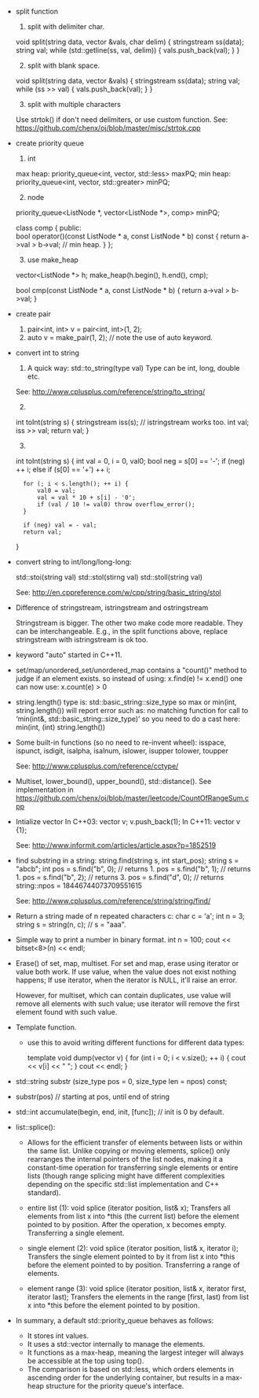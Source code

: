 - split function

  1) split with delimiter char.
  
    void split(string data, vector<string> &vals, char delim) {
        stringstream ss(data);
        string val;
        while (std::getline(ss, val, delim)) {
            vals.push_back(val);
        }
    }

  2) split with blank space.
  
    void split(string data, vector<string> &vals) {
        stringstream ss(data);
        string val;
        while (ss >> val) {
            vals.push_back(val);
        }
    }
    
  3) split with multiple characters
  
    Use strtok() if don't need delimiters, or use custom function.
    See: https://github.com/chenx/oj/blob/master/misc/strtok.cpp
    
- create priority queue

  1) int
  
  max heap: priority_queue<int, vector<int>, std::less<int>> maxPQ;
  min heap: priority_queue<int, vector<int>, std::greater<int>> minPQ;
  
  2) node
  
  priority_queue<ListNode *, vector<ListNode *>, comp> minPQ;
  
  class comp {
  public:    
      bool operator()(const ListNode * a, const ListNode * b) const {
          return a->val > b->val; // min heap.
      }
  };
  
  3) use make_heap
  
  vector<ListNode *> h;
  make_heap(h.begin(), h.end(), cmp);
  
  bool cmp(const ListNode * a, const ListNode * b) {
      return a->val > b->val;
  }
  
  
- create pair

  1) pair<int, int> v = pair<int, int>(1, 2);
  2) auto v = make_pair(1, 2); // note the use of auto keyword.
  

- convert int to string

  1) A quick way: std::to_string(type val)
  Type can be int, long, double etc. 
  
  See: http://www.cplusplus.com/reference/string/to_string/
  
  2) 
  
    int toInt(string s) {
        stringstream iss(s); // istringstream works too.
        int val;
        iss >> val;
        return val;
    }
    
  3) 
  
    int toInt(string s) {
        int val = 0, i = 0, val0;
        bool neg = s[0] == '-';
        if (neg) ++ i;
        else if (s[0] == '+') ++ i;
        
        for (; i < s.length(); ++ i) {
            val0 = val;
            val = val * 10 + s[i] - '0';
            if (val / 10 != val0) throw overflow_error();
        }
        
        if (neg) val = - val;
        return val;
    }
    
  
- convert string to int/long/long-long:

  std::stoi(string val)
  std::stol(stirng val)
  std::stoll(string val)
  
  See: http://en.cppreference.com/w/cpp/string/basic_string/stol


- Difference of stringstream, istringstream and ostringstream 

  Stringstream is bigger. The other two make code more readable.
  They can be interchangeable. 
  E.g., in the split functions above, replace stringstream with istringstream is ok too.
  
  
- keyword "auto" started in C++11.


- set/map/unordered_set/unordered_map contains a "count()" method to judge if an element exists.
  so instead of using: x.find(e) != x.end()
  one can now use: x.count(e) > 0
  
  
- string.length() type is: std::basic_string<char>::size_type
  so max or min(int, string.length()) will report error such as:
    no matching function for call to ‘min(int&, std::basic_string<char>::size_type)’
  so you need to do a cast here: min(int, (int) string.length())
  
  
- Some built-in functions (so no need to re-invent wheel):
  isspace, ispunct, isdigit, isalpha, isalnum, islower, isupper
  tolower, toupper
  
  See: http://www.cplusplus.com/reference/cctype/


- Multiset, lower_bound(), upper_bound(), std::distance().
  See implementation in https://github.com/chenx/oj/blob/master/leetcode/CountOfRangeSum.cpp


- Intialize vector
  In C++03: vector<int> v; v.push_back(1);
  In C++11: vector<int> v {1};
  
  See: http://www.informit.com/articles/article.aspx?p=1852519
  

- find substring in a string: string.find(string s, int start_pos);
  string s = "abcb";
  int pos = s.find("b", 0); // returns 1.
  pos = s.find("b", 1); // returns 1.
  pos = s.find("b", 2); // returns 3.
  pos = s.find("d", 0); // returns string::npos = 18446744073709551615
  
  See: http://www.cplusplus.com/reference/string/string/find/
  
  
- Return a string made of n repeated characters c:
  char c = 'a';
  int n = 3;
  string s = string(n, c);  // s = "aaa".
  

- Simple way to print a number in binary format.
  int n = 100;
  cout << bitset<8>(n) << endl;
  

- Erase() of set, map, multiset.
  For set and map, erase using iterator or value both work.
  If use value, when the value does not exist nothing happens;
  If use iterator, when the iterator is NULL, it'll raise an error.

  However, for multiset, which can contain duplicates,
  use value will remove all elements with such value;
  use iterator will remove the first element found with such value.
  
  
- Template function.
  - use this to avoid writing different functions for different data types:
  
    template<typename T>
    void dump(vector<T> v) {
        for (int i = 0; i < v.size(); ++ i) {
            cout << v[i] << " ";
        }
        cout << endl;
    }


- std::string substr (size_type pos = 0, size_type len = npos) const;
- substr(pos)  // starting at pos, until end of string

- std::int accumulate(begin, end, init, [func]);  // init is 0 by default.

- list::splice(): 
  - Allows for the efficient transfer of elements between lists or within the same list. 
    Unlike copying or moving elements, splice() only rearranges the internal pointers of the list nodes, 
    making it a constant-time operation for transferring single elements or entire lists (though range 
    splicing might have different complexities depending on the specific std::list implementation and C++ standard).

  - entire list (1): void splice (iterator position, list& x);
    Transfers all elements from list x into *this (the current list) before the element pointed to by position. 
    After the operation, x becomes empty. Transferring a single element.
  
  - single element (2): void splice (iterator position, list& x, iterator i);
    Transfers the single element pointed to by it from list x into *this before the element pointed to by position. 
    Transferring a range of elements.
  
  - element range (3): void splice (iterator position, list& x, iterator first, iterator last);
    Transfers the elements in the range [first, last) from list x into *this before the element pointed to by position.
    

- In summary, a default std::priority_queue<int> behaves as follows:
  - It stores int values.
  - It uses a std::vector<int> internally to manage the elements.
  - It functions as a max-heap, meaning the largest integer will always be accessible at the top using top().
  - The comparison is based on std::less<int>, which orders elements in ascending order for the underlying container, but results in a max-heap structure for the priority queue's interface.

